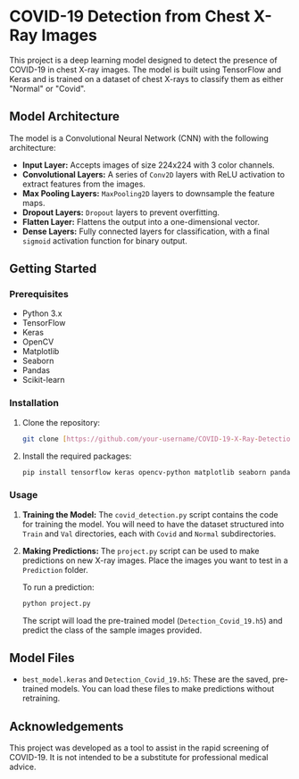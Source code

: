 # COVID-19 Detection from Chest X-Ray Images

This project is a deep learning model designed to detect the presence of COVID-19 in chest X-ray images. The model is built using TensorFlow and Keras and is trained on a dataset of chest X-rays to classify them as either "Normal" or "Covid".

## Model Architecture

The model is a Convolutional Neural Network (CNN) with the following architecture:

-   **Input Layer:** Accepts images of size 224x224 with 3 color channels.
-   **Convolutional Layers:** A series of `Conv2D` layers with ReLU activation to extract features from the images.
-   **Max Pooling Layers:** `MaxPooling2D` layers to downsample the feature maps.
-   **Dropout Layers:** `Dropout` layers to prevent overfitting.
-   **Flatten Layer:** Flattens the output into a one-dimensional vector.
-   **Dense Layers:** Fully connected layers for classification, with a final `sigmoid` activation function for binary output.

## Getting Started

### Prerequisites

-   Python 3.x
-   TensorFlow
-   Keras
-   OpenCV
-   Matplotlib
-   Seaborn
-   Pandas
-   Scikit-learn

### Installation

1.  Clone the repository:
    ```bash
    git clone [https://github.com/your-username/COVID-19-X-Ray-Detection.git](https://github.com/your-username/COVID-19-X-Ray-Detection.git)
    ```
2.  Install the required packages:
    ```bash
    pip install tensorflow keras opencv-python matplotlib seaborn pandas scikit-learn
    ```

### Usage

1.  **Training the Model:**
    The `covid_detection.py` script contains the code for training the model. You will need to have the dataset structured into `Train` and `Val` directories, each with `Covid` and `Normal` subdirectories.

2.  **Making Predictions:**
    The `project.py` script can be used to make predictions on new X-ray images. Place the images you want to test in a `Prediction` folder.

    To run a prediction:
    ```python
    python project.py
    ```
    The script will load the pre-trained model (`Detection_Covid_19.h5`) and predict the class of the sample images provided.

## Model Files

-   `best_model.keras` and `Detection_Covid_19.h5`: These are the saved, pre-trained models. You can load these files to make predictions without retraining.

## Acknowledgements

This project was developed as a tool to assist in the rapid screening of COVID-19. It is not intended to be a substitute for professional medical advice.

